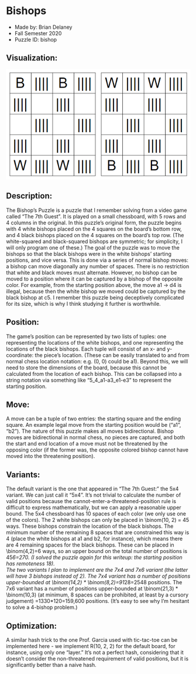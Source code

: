 # Bishops
- Made by: Brian Delaney
- Fall Semester 2020
- Puzzle ID: bishop

## Visualization:
<p align="center">
    <img src=Bishops.PNG>
</p>

## Description:
The Bishop’s Puzzle is a puzzle that I remember solving from a video game called “The 7th Guest”. It is played on a small chessboard, with 5 rows and 4 columns in the original. In this puzzle’s original form, the puzzle begins with 4 white bishops placed on the 4 squares on the board’s bottom row, and 4 black bishops placed on the 4 squares on the board’s top row. (The white-squared and black-squared bishops are symmetric; for simplicity, I will only program one of these.) The goal of the puzzle was to move the bishops so that the black bishops were in the white bishops’ starting positions, and vice versa. This is done via a series of normal bishop moves: a bishop can move diagonally any number of spaces. There is no restriction that white and black moves must alternate. However, no bishop can be moved to a position where it can be captured by a bishop of the opposite color. For example, from the starting position above, the move a1 -> d4 is illegal, because then the white bishop we moved could be captured by the black bishop at c5. I remember this puzzle being deceptively complicated for its size, which is why I think studying it further is worthwhile.

## Position:
The game’s position can be represented by two lists of tuples: one representing the locations of the white bishops, and one representing the locations of the black bishops. Each tuple will consist of an x- and y- coordinate: the piece’s location. (These can be easily translated to and from normal chess location notation: e.g. (0, 0) could be a1). Beyond this, we will need to store the dimensions of the board, because this cannot be calculated from the location of each bishop. This can be collapsed into a string notation via something like “5_4_a1-a3_e1-e3”  to represent the starting position.

## Move:
A move can be a tuple of two entries: the starting square and the ending square. An example legal move from the starting position would be (“a1”, “b2”). The nature of this puzzle makes all moves bidirectional. Bishop moves are bidirectional in normal chess, no pieces are captured, and both the start and end location of a move must not be threatened by the opposing color (if the former was, the opposite colored bishop cannot have moved into the threatening position).

## Variants:
The default variant is the one that appeared in “The 7th Guest:” the 5x4 variant. We can just call it “5x4”. It’s not trivial to calculate the number of valid positions because the cannot-enter-a-threatened-position rule is difficult to express mathematically, but we can apply a reasonable upper bound. The 5x4 chessboard has 10 spaces of each color (we only use one of the colors). The 2 white bishops can only be placed in \binom(10, 2) = 45 ways. These bishops constrain the location of the black bishops. The minimum number of the remaining 8 spaces that are constrained this way is 4 (place the white bishops at a1 and b2, for instance), which means there are 4 remaining spaces for the black bishops. These can be placed in \binom(4,2)=6 ways, so an upper bound on the total number of positions is 45*6=270. (I solved the puzzle again for this writeup: the starting position has remoteness 18).  
The two variants I plan to implement are the 7x4 and 7x6 variant (the latter will have 3 bishops instead of 2). The 7x4 variant has a number of positions upper-bounded at \binom(14,2) * \binom(8,2)=91*28=2548 positions.  The 7x6 variant has a number of positions upper-bounded at \binom(21,3) * \binom(10,3) (at minimum, 8 spaces can be prohibited, at least by a cursory judgement) =1330*120=159,600 positions. (It’s easy to see why I’m hesitant to solve a 4-bishop problem.)

## Optimization:
A similar hash trick to the one Prof. Garcia used with tic-tac-toe can be implemented here - we implement R(10, 2, 2) for the default board, for instance, using only one “layer.” It’s not a perfect hash, considering that it doesn’t consider the non-threatened requirement of valid positions, but it is significantly better than a naive hash.